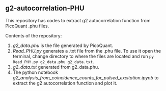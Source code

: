 ## g2-autocorrelation-PHU

This repository has codes to extract g2 autocorrelation function from PicoQuant .phu files.

Contents of the repository:
1. *g2_data.phu* is the file generated by PicoQuant.
2. *Read_PHU.py* generates a .txt file from the .phu file. To use it open the terminal, change directory to where the files are located and run ```py Read_PHY.py g2_data.phu g2_data.txt```.
3. *g2_data.txt* generated from g2_data.phu.
4. The python notebook *g2_analysis_from_coincidence_counts_for_pulsed_excitation.ipynb* to extract the g2 autocorrelation function and plot it.
